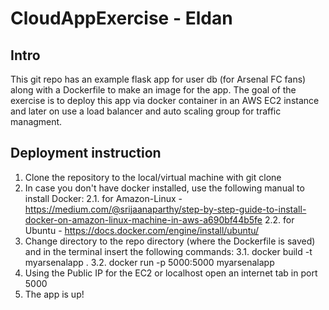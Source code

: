 # CloudAppExercise - Eldan
## Intro
This git repo has an example flask app for user db (for Arsenal FC fans) along with a Dockerfile to make an image for the app.
The goal of the exercise is to deploy this app via docker container in an AWS EC2 instance and later on use a load balancer and auto scaling group for traffic managment.

## Deployment instruction
1. Clone the repository to the local/virtual machine with git clone
2. In case you don't have docker installed, use the following manual to install Docker:
   2.1. for Amazon-Linux - https://medium.com/@srijaanaparthy/step-by-step-guide-to-install-docker-on-amazon-linux-machine-in-aws-a690bf44b5fe
   2.2. for Ubuntu - https://docs.docker.com/engine/install/ubuntu/
3. Change directory to the repo directory (where the Dockerfile is saved) and in the terminal insert the following commands:
   3.1. docker build -t myarsenalapp .
   3.2. docker run -p 5000:5000 myarsenalapp
4. Using the Public IP for the EC2 or localhost open an internet tab in port 5000
5. The app is up!
